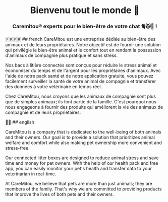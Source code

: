 <h1 align="center">Bienvenu tout le monde 👋</h1>

<h3 align="center">Caremitou® experts pour le bien-être de votre chat 🐈🐱🧶 !</h3
  
🇫🇷🇫🇷 ## french
CareMitou est une entreprise dédiée au bien-être des animaux et de leurs propriétaires. Notre objectif est de fournir une solution qui privilégie le bien-être animal et le confort tout en rendant la possession d'animaux de compagnie plus pratique et sans stress.

Nos bacs à litière connectés sont conçus pour réduire le stress animal et économiser du temps et de l'argent pour les propriétaires d'animaux. Avec l'aide de notre pack santé et de notre application gratuite, vous pouvez facilement surveiller la santé de votre animal de compagnie et transférer des données à votre vétérinaire en temps réel.

Chez CareMitou, nous croyons que les animaux de compagnie sont plus que de simples animaux; ils font partie de la famille. C'est pourquoi nous nous engageons à fournir des produits qui améliorent la vie des animaux de compagnie et de leurs propriétaires.
  
🏴󠁧󠁢󠁥󠁮󠁧󠁿🏴󠁧󠁢󠁥󠁮󠁧󠁿 ## english
  
CareMitou is a company that is dedicated to the well-being of both animals and their owners. Our goal is to provide a solution that prioritizes animal welfare and comfort while also making pet ownership more convenient and stress-free.

Our connected litter boxes are designed to reduce animal stress and save time and money for pet owners. With the help of our health pack and free app, you can easily monitor your pet's health and transfer data to your veterinarian in real-time.

At CareMitou, we believe that pets are more than just animals; they are members of the family. That's why we are committed to providing products that improve the lives of both pets and their owners.
